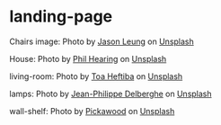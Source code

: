 # landing-page
Chairs image: Photo by <a href="https://unsplash.com/@ninjason?utm_content=creditCopyText&utm_medium=referral&utm_source=unsplash">Jason Leung</a> on <a href="https://unsplash.com/photos/a-row-of-bar-stools-sitting-next-to-a-window-GwmLreV8NkA?utm_content=creditCopyText&utm_medium=referral&utm_source=unsplash">Unsplash</a>

House: Photo by <a href="https://unsplash.com/@philhearing?utm_content=creditCopyText&utm_medium=referral&utm_source=unsplash">Phil Hearing</a> on <a href="https://unsplash.com/photos/trees-beside-white-house-IYfp2Ixe9nM?utm_content=creditCopyText&utm_medium=referral&utm_source=unsplash">Unsplash</a>
  
living-room: Photo by <a href="https://unsplash.com/@heftiba?utm_content=creditCopyText&utm_medium=referral&utm_source=unsplash">Toa Heftiba</a> on <a href="https://unsplash.com/photos/black-floor-lamp-on-living-room-sofa-FV3GConVSss?utm_content=creditCopyText&utm_medium=referral&utm_source=unsplash">Unsplash</a>

lamps: Photo by <a href="https://unsplash.com/@jipy32?utm_content=creditCopyText&utm_medium=referral&utm_source=unsplash">Jean-Philippe Delberghe</a> on <a href="https://unsplash.com/photos/turned-on-pendant-lamps-Ry9WBo3qmoc?utm_content=creditCopyText&utm_medium=referral&utm_source=unsplash">Unsplash</a>

wall-shelf: Photo by <a href="https://unsplash.com/@pickawood?utm_content=creditCopyText&utm_medium=referral&utm_source=unsplash">Pickawood</a> on <a href="https://unsplash.com/photos/white-wooden-wall-mounted-shelf-with-white-wooden-frame-rwa0Yh38FeA?utm_content=creditCopyText&utm_medium=referral&utm_source=unsplash">Unsplash</a>
  
  
